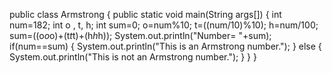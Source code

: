 public class Armstrong
{
public static void main(String args[])
{
int num=182;
int o , t, h;
int sum=0;
o=num%10;
t=((num/10)%10);
h=num/100;
sum=((o*o*o)+(t*t*t)+(h*h*h));
System.out.println("Number= "+sum);
if(num==sum)
{
System.out.println("This is an Armstrong number.");
}
else
{
System.out.println("This is not an Armstrong number.");	
}
}
}

